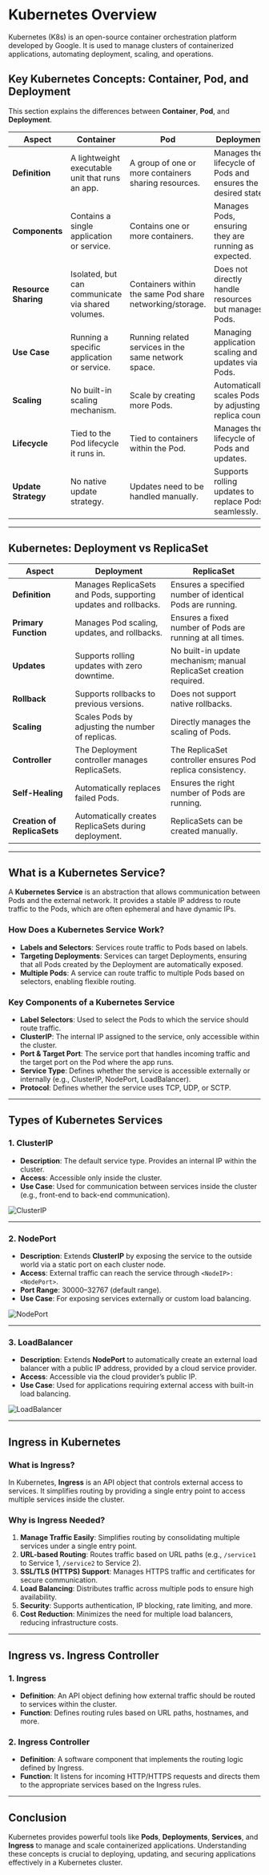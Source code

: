 # Kubernetes Overview

Kubernetes (K8s) is an open-source container orchestration platform developed by Google. It is used to manage clusters of containerized applications, automating deployment, scaling, and operations.

## Key Kubernetes Concepts: Container, Pod, and Deployment

This section explains the differences between **Container**, **Pod**, and **Deployment**.

| **Aspect**            | **Container**                                    | **Pod**                                             | **Deployment**                                           |
|-----------------------|--------------------------------------------------|-----------------------------------------------------|---------------------------------------------------------|
| **Definition**         | A lightweight executable unit that runs an app.  | A group of one or more containers sharing resources. | Manages the lifecycle of Pods and ensures the desired state. |
| **Components**         | Contains a single application or service.        | Contains one or more containers.                    | Manages Pods, ensuring they are running as expected.     |
| **Resource Sharing**   | Isolated, but can communicate via shared volumes. | Containers within the same Pod share networking/storage. | Does not directly handle resources but manages Pods.     |
| **Use Case**           | Running a specific application or service.       | Running related services in the same network space. | Managing application scaling and updates via Pods.      |
| **Scaling**            | No built-in scaling mechanism.                   | Scale by creating more Pods.                        | Automatically scales Pods by adjusting replica count.   |
| **Lifecycle**          | Tied to the Pod lifecycle it runs in.            | Tied to containers within the Pod.                  | Manages the lifecycle of Pods and updates.              |
| **Update Strategy**    | No native update strategy.                       | Updates need to be handled manually.                | Supports rolling updates to replace Pods seamlessly.    |

---

## Kubernetes: Deployment vs ReplicaSet

| **Aspect**              | **Deployment**                                         | **ReplicaSet**                                           |
|-------------------------|-------------------------------------------------------|---------------------------------------------------------|
| **Definition**           | Manages ReplicaSets and Pods, supporting updates and rollbacks. | Ensures a specified number of identical Pods are running. |
| **Primary Function**     | Manages Pod scaling, updates, and rollbacks.           | Ensures a fixed number of Pods are running at all times.  |
| **Updates**              | Supports rolling updates with zero downtime.           | No built-in update mechanism; manual ReplicaSet creation required. |
| **Rollback**             | Supports rollbacks to previous versions.               | Does not support native rollbacks.                       |
| **Scaling**              | Scales Pods by adjusting the number of replicas.       | Directly manages the scaling of Pods.                    |
| **Controller**           | The Deployment controller manages ReplicaSets.         | The ReplicaSet controller ensures Pod replica consistency.|
| **Self-Healing**         | Automatically replaces failed Pods.                    | Ensures the right number of Pods are running.            |
| **Creation of ReplicaSets** | Automatically creates ReplicaSets during deployment. | ReplicaSets can be created manually.                     |

---

## What is a Kubernetes Service?

A **Kubernetes Service** is an abstraction that allows communication between Pods and the external network. It provides a stable IP address to route traffic to the Pods, which are often ephemeral and have dynamic IPs.

### How Does a Kubernetes Service Work?

- **Labels and Selectors**: Services route traffic to Pods based on labels.
- **Targeting Deployments**: Services can target Deployments, ensuring that all Pods created by the Deployment are automatically exposed.
- **Multiple Pods**: A service can route traffic to multiple Pods based on selectors, enabling flexible routing.

### Key Components of a Kubernetes Service

- **Label Selectors**: Used to select the Pods to which the service should route traffic.
- **ClusterIP**: The internal IP assigned to the service, only accessible within the cluster.
- **Port & Target Port**: The service port that handles incoming traffic and the target port on the Pod where the app runs.
- **Service Type**: Defines whether the service is accessible externally or internally (e.g., ClusterIP, NodePort, LoadBalancer).
- **Protocol**: Defines whether the service uses TCP, UDP, or SCTP.

---

## Types of Kubernetes Services

### 1. ClusterIP

- **Description**: The default service type. Provides an internal IP within the cluster.
- **Access**: Accessible only inside the cluster.
- **Use Case**: Used for communication between services inside the cluster (e.g., front-end to back-end communication).

![ClusterIP](https://github.com/SupriyaKarnati/KubernetesProjects/blob/main/ClusterIP.png?raw=true)

---

### 2. NodePort

- **Description**: Extends **ClusterIP** by exposing the service to the outside world via a static port on each cluster node.
- **Access**: External traffic can reach the service through `<NodeIP>:<NodePort>`.
- **Port Range**: 30000–32767 (default range).
- **Use Case**: For exposing services externally or custom load balancing.

![NodePort](https://github.com/SupriyaKarnati/KubernetesProjects/blob/main/NodePort.png?raw=true)

---

### 3. LoadBalancer

- **Description**: Extends **NodePort** to automatically create an external load balancer with a public IP address, provided by a cloud service provider.
- **Access**: Accessible via the cloud provider’s public IP.
- **Use Case**: Used for applications requiring external access with built-in load balancing.

![LoadBalancer](https://github.com/SupriyaKarnati/KubernetesProjects/blob/main/LoadBalancer.png?raw=true)

---

## Ingress in Kubernetes

### What is Ingress?

In Kubernetes, **Ingress** is an API object that controls external access to services. It simplifies routing by providing a single entry point to access multiple services inside the cluster.

### Why is Ingress Needed?

1. **Manage Traffic Easily**: Simplifies routing by consolidating multiple services under a single entry point.
2. **URL-based Routing**: Routes traffic based on URL paths (e.g., `/service1` to Service 1, `/service2` to Service 2).
3. **SSL/TLS (HTTPS) Support**: Manages HTTPS traffic and certificates for secure communication.
4. **Load Balancing**: Distributes traffic across multiple pods to ensure high availability.
5. **Security**: Supports authentication, IP blocking, rate limiting, and more.
6. **Cost Reduction**: Minimizes the need for multiple load balancers, reducing infrastructure costs.

---

## Ingress vs. Ingress Controller

### 1. **Ingress**

- **Definition**: An API object defining how external traffic should be routed to services within the cluster.
- **Function**: Defines routing rules based on URL paths, hostnames, and more.

### 2. **Ingress Controller**

- **Definition**: A software component that implements the routing logic defined by Ingress.
- **Function**: It listens for incoming HTTP/HTTPS requests and directs them to the appropriate services based on the Ingress rules.

---

## Conclusion

Kubernetes provides powerful tools like **Pods**, **Deployments**, **Services**, and **Ingress** to manage and scale containerized applications. Understanding these concepts is crucial to deploying, updating, and securing applications effectively in a Kubernetes cluster.
